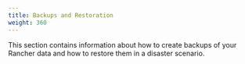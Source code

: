 ```yaml
---
title: Backups and Restoration
weight: 360
---
```

This section contains information about how to create backups of your Rancher data and how to restore them in a disaster scenario.
